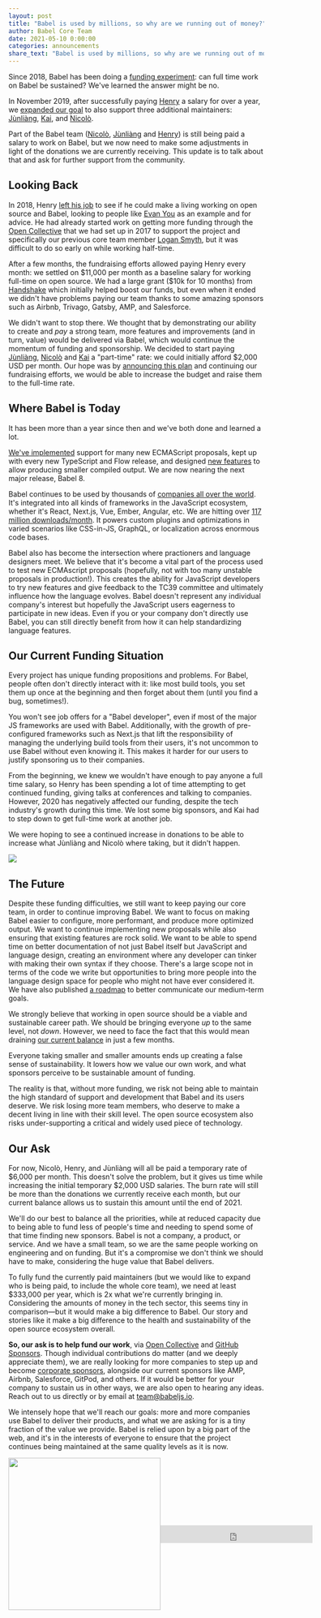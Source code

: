 ```yaml
---
layout: post
title: "Babel is used by millions, so why are we running out of money?"
author: Babel Core Team
date: 2021-05-10 0:00:00
categories: announcements
share_text: "Babel is used by millions, so why are we running out of money?"
---
```


Since 2018, Babel has been doing a [funding experiment](https://babeljs.io/blog/2019/11/08/babels-funding-plans): can full time work on Babel be sustained? We've learned the answer might be no.

<!-- truncate -->

In November 2019, after successfully paying [Henry](https://twitter.com/left_pad) a salary for over a year, we [expanded our goal](https://babeljs.io/blog/2019/11/08/babels-funding-plans) to also support three additional maintainers: [Jùnliàng](https://twitter.com/JLHwung), [Kai](https://twitter.com/kai_cataldo), and [Nicolò](https://twitter.com/NicoloRibaudo).

Part of the Babel team ([Nicolò](https://twitter.com/NicoloRibaudo), [Jùnliàng](https://twitter.com/JLHwung) and [Henry](https://twitter.com/left_pad)) is still being paid a salary to work on Babel, but we now need to make some adjustments in light of the donations we are currently receiving. This update is to talk about that and ask for further support from the community.

## Looking Back

In 2018, Henry [left his job](https://www.henryzoo.com/in-pursuit-of-open-source-part-1/) to see if he could make a living working on open source and Babel, looking to people like [Evan You](https://twitter.com/youyuxi) as an example and for advice. He had already started work on getting more funding through the [Open Collective](https://opencollective.com/babel) that we had set up in 2017 to support the project and specifically our previous core team member [Logan Smyth](https://github.com/loganfsmyth), but it was difficult to do so early on while working half-time.

After a few months, the fundraising efforts allowed paying Henry every month: we settled on \$11,000 per month as a baseline salary for working full-time on open source. We had a large grant (\$10k for 10 months) from [Handshake](https://handshake.org/grant-sponsors/) which initially helped boost our funds, but even when it ended we didn't have problems paying our team thanks to some amazing sponsors such as Airbnb, Trivago, Gatsby, AMP, and Salesforce.

We didn't want to stop there. We thought that by demonstrating our ability to create and _pay_ a strong team, more features and improvements (and in turn, value) would be delivered via Babel, which would continue the momentum of funding and sponsorship. We decided to start paying [Jùnliàng](https://twitter.com/jlhwung), [Nicolò](https://twitter.com/NicoloRibaudo) and [Kai](https://twitter.com/kai_cataldo) a "part-time" rate: we could initially afford \$2,000 USD per month. Our hope was by [announcing this plan](https://babeljs.io/blog/2019/11/08/babels-funding-plans) and continuing our fundraising efforts, we would be able to increase the budget and raise them to the full-time rate.

## Where Babel is Today

It has been more than a year since then and we've both done and learned a lot.

[We've implemented](https://babel.dev/docs/en/features-timeline) support for many new ECMAScript proposals, kept up with every new TypeScript and Flow release, and designed [new features](https://babel.dev/assumptions) to allow producing smaller compiled output. We are now nearing the next major release, Babel 8.

Babel continues to be used by thousands of [companies all over the world](https://babeljs.io/en/users.html). It's integrated into all kinds of frameworks in the JavaScript ecosystem, whether it's React, Next.js, Vue, Ember, Angular, etc. We are hitting over [117 million downloads/month](https://www.npmjs.com/package/@babel/core). It powers custom plugins and optimizations in varied scenarios like CSS-in-JS, GraphQL, or localization across enormous code bases.

Babel also has become the intersection where practioners and language designers meet. We believe that it's become a vital part of the process used to test new ECMAscript proposals (hopefully, not with too many unstable proposals in production!). This creates the ability for JavaScript developers to try new features and give feedback to the TC39 committee and ultimately influence how the language evolves. Babel doesn't represent any individual company's interest but hopefully the JavaScript users eagerness to participate in new ideas. Even if you or your company don't directly use Babel, you can still directly benefit from how it can help standardizing language features.

## Our Current Funding Situation

Every project has unique funding propositions and problems. For Babel, people often don't directly interact with it: like most build tools, you set them up once at the beginning and then forget about them (until you find a bug, sometimes!).

You won't see job offers for a "Babel developer", even if most of the major JS frameworks are used with Babel. Additionally, with the growth of pre-configured frameworks such as Next.js that lift the responsibility of managing the underlying build tools from their users, it's not uncommon to use Babel without even knowing it. This makes it harder for our users to justify sponsoring us to their companies.

From the beginning, we knew we wouldn't have enough to pay anyone a full time salary, so Henry has been spending a lot of time attempting to get continued funding, giving talks at conferences and talking to companies. However, 2020 has negatively affected our funding, despite the tech industry's growth during this time. We lost some big sponsors, and Kai had to step down to get full-time work at another job.

We were hoping to see a continued increase in donations to be able to increase what Jùnliàng and Nicolò where taking, but it didn't happen.

<!-- Image source: https://observablehq.com/@nicolo-ribaudo/babel-opencollective-donations as of Apr 20, accounting -18k to spend this month (3*6k) -->

![](https://i.imgur.com/bsSHoRF.png)

## The Future

Despite these funding difficulties, we still want to keep paying our core team, in order to continue improving Babel. We want to focus on making Babel easier to configure, more performant, and produce more optimized output. We want to continue implementing new proposals while also ensuring that existing features are rock solid. We want to be able to spend time on better documentation of not just Babel itself but JavaScript and language design, creating an environment where any developer can tinker with making their own syntax if they choose. There's a large scope not in terms of the code we write but opportunities to bring more people into the language design space for people who might not have ever considered it. We have also published [a roadmap](https://babeljs.io/docs/en/roadmap#babel-2021-roadmap) to better communicate our medium-term goals.

We strongly believe that working in open source should be a viable and sustainable career path. We should be bringing everyone *up* to the same level, not *down*. However, we need to face the fact that this would mean draining [our current balance](https://opencollective.com/babel#category-BUDGET) in just a few months.

Everyone taking smaller and smaller amounts ends up creating a false sense of sustainability. It lowers how we value our own work, and what sponsors perceive to be sustainable amount of funding.

The reality is that, without more funding, we risk not being able to maintain the high standard of support and development that Babel and its users deserve. We risk losing more team members, who deserve to make a decent living in line with their skill level. The open source ecosystem also risks under-supporting a critical and widely used piece of technology.

## Our Ask

For now, Nicolò, Henry, and Jùnliàng will all be paid a temporary rate of \$6,000 per month. This doesn't solve the problem, but it gives us time while increasing the initial temporary \$2,000 USD salaries. The burn rate will still be more than the donations we currently receive each month, but our current balance allows us to sustain this amount until the end of 2021.

We'll do our best to balance all the priorities, while at reduced capacity due to being able to fund less of people's time and needing to spend some of that time finding new sponsors. Babel is not a company, a product, or service. And we have a small team, so we are the same people working on engineering and on funding. But it's a compromise we don't think we should have to make, considering the huge value that Babel delivers.

To fully fund the currently paid maintainers (but we would like to expand who is being paid, to include the whole core team), we need at least $333,000 per year, which is 2x what we're currently bringing in. Considering the amounts of money in the tech sector, this seems tiny in comparison—but it would make a big difference to Babel. Our story and stories like it make a big difference to the health and sustainability of the open source ecosystem overall.

**So, our ask is to help fund our work**, via [Open Collective](https://opencollective.com/babel) and [GitHub Sponsors](https://github.com/sponsors/babel). Though individual contributions do matter (and we deeply appreciate them), we are really looking for more companies to step up and become [corporate sponsors](https://opencollective.com/babel/contribute), alongside our current sponsors like AMP, Airbnb, Salesforce, GitPod, and others. If it would be better for your company to sustain us in other ways, we are also open to hearing any ideas. Reach out to us directly or by email at team@babeljs.io.

We intensely hope that we'll reach our goals: more and more companies use Babel to deliver their products, and what we are asking for is a tiny fraction of the value we provide. Babel is relied upon by a big part of the web, and it's in the interests of everyone to ensure that the project continues being maintained at the same quality levels as it is now.

<div style="display:flex; justify-content:space-around; align-items:center">
  <a href="https://opencollective.com/babel/donate" target="_blank" style="all:unset;cursor:pointer">
    <img src="https://opencollective.com/babel/donate/button@2x.png?color=blue" width=300 />
  </a>
  <iframe src="https://github.com/sponsors/babel/button" title="Sponsor Babel on GitHub" height="35" width="300" style="border: 0;background: transparent;"></iframe>
</div>
